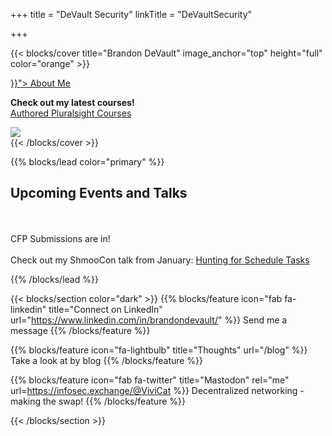 +++
title = "DeVault Security"
linkTitle = "DeVaultSecurity"

+++

{{< blocks/cover title="Brandon DeVault" image_anchor="top" height="full" color="orange" >}}
<div class="mx-auto">
	<a class="btn btn-lg btn-primary mr-3 mb-4" href="{{< relref "/about" >}}">
		About Me <i class="fas fa-arrow-alt-circle-right ml-2"></i>
	</a>
	<p class="lead mt-5"><b>Check out my latest courses!</b>
	<br>
	<a href="https://app.pluralsight.com/profile/author/brandon-devault">Authored Pluralsight Courses</a>
	</p>
	<img src="/static/new-courses-apr-23.png"</img>
</div>
{{< /blocks/cover >}}




{{% blocks/lead color="primary" %}}
<h2><b>Upcoming Events and Talks</b></h2>
<br>
<br>
CFP Submissions are in!
<br><br>
Check out my ShmooCon talk from January: <a href="https://www.youtube.com/watch?v=9ZJkXmhogHQ">Hunting for Schedule Tasks</a>

{{% /blocks/lead %}}

{{< blocks/section color="dark" >}}
{{% blocks/feature icon="fab fa-linkedin" title="Connect on LinkedIn" url="https://www.linkedin.com/in/brandondevault/" %}}
Send me a message
{{% /blocks/feature %}}

{{% blocks/feature icon="fa-lightbulb" title="Thoughts" url="/blog" %}}
Take a look at by blog
{{% /blocks/feature %}}

{{% blocks/feature icon="fab fa-twitter" title="Mastodon" rel="me" url=https://infosec.exchange/@ViviCat %}}
Decentralized networking - making the swap!
{{% /blocks/feature %}}

{{< /blocks/section >}}

